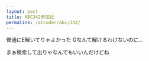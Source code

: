 ```yaml
---
layout: post
title: ABC342参加記
permalink: /atcoder/abc/342/
---
```


普通にE解いてりゃよかった
Gなんて解けるわけないのに...

まぁ検索して出りゃなんでもいいんだけどね

<script src="https://utteranc.es/client.js"
        repo="iggilightkuppa/blog"
        issue-term="url"
        theme="github-light"
        crossorigin="anonymous"
        async>
</script>